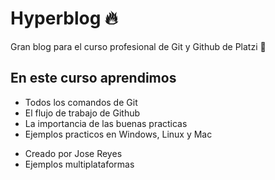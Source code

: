 # Hyperblog 🔥

Gran blog para el curso profesional de Git y Github de Platzi 💚

## En este curso aprendimos
- Todos los comandos de Git
- El flujo de trabajo de Github
- La importancia de las buenas practicas
- Ejemplos practicos en Windows, Linux y Mac
* Creado por Jose Reyes
* Ejemplos multiplataformas